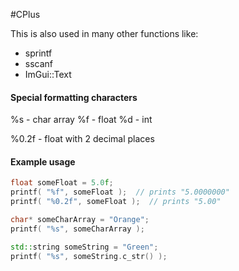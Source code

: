 #CPlus

This is also used in many other functions like:
- sprintf
- sscanf
- ImGui::Text

#### Special formatting characters
%s - char array
%f - float
%d - int

%0.2f - float with 2 decimal places

#### Example usage
```c++
float someFloat = 5.0f;
printf( "%f", someFloat );  // prints "5.0000000"
printf( "%0.2f", someFloat );  // prints "5.00"

char* someCharArray = "Orange";
printf( "%s", someCharArray );

std::string someString = "Green";
printf( "%s", someString.c_str() );
```
